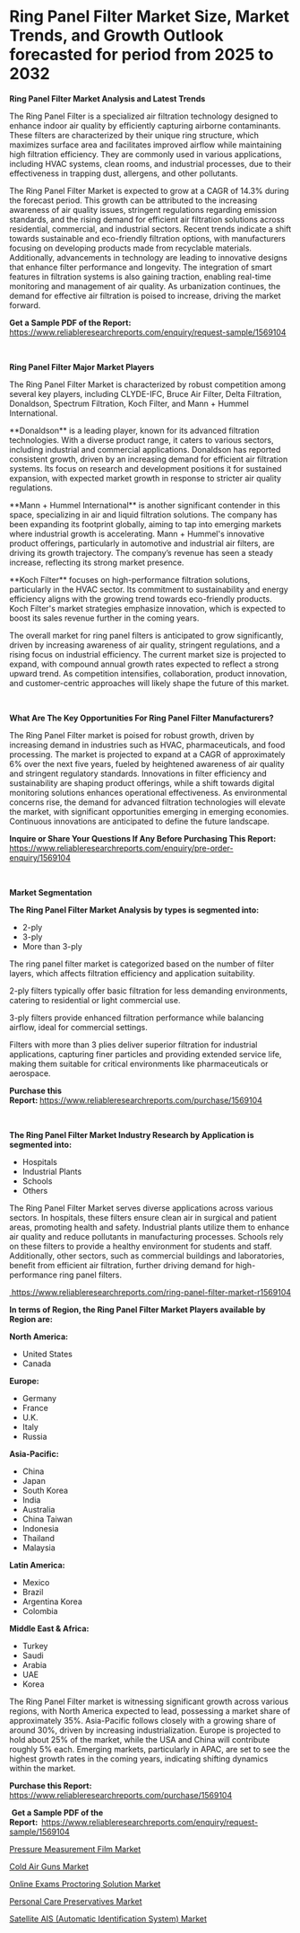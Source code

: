 <p><h1>Ring Panel Filter Market Size, Market Trends, and Growth Outlook forecasted for period from 2025 to 2032</h1></p><p><strong>Ring Panel Filter Market Analysis and Latest Trends</strong></p>
<p><p>The Ring Panel Filter is a specialized air filtration technology designed to enhance indoor air quality by efficiently capturing airborne contaminants. These filters are characterized by their unique ring structure, which maximizes surface area and facilitates improved airflow while maintaining high filtration efficiency. They are commonly used in various applications, including HVAC systems, clean rooms, and industrial processes, due to their effectiveness in trapping dust, allergens, and other pollutants.</p><p>The Ring Panel Filter Market is expected to grow at a CAGR of 14.3% during the forecast period. This growth can be attributed to the increasing awareness of air quality issues, stringent regulations regarding emission standards, and the rising demand for efficient air filtration solutions across residential, commercial, and industrial sectors. Recent trends indicate a shift towards sustainable and eco-friendly filtration options, with manufacturers focusing on developing products made from recyclable materials. Additionally, advancements in technology are leading to innovative designs that enhance filter performance and longevity. The integration of smart features in filtration systems is also gaining traction, enabling real-time monitoring and management of air quality. As urbanization continues, the demand for effective air filtration is poised to increase, driving the market forward.</p></p>
<p><strong>Get a Sample PDF of the Report:&nbsp;</strong> <a href="https://www.reliableresearchreports.com/enquiry/request-sample/1569104?utm_campaign=2221&utm_medium=2&utm_source=Github&utm_content=ia&utm_term=30012025&utm_id=ring-panel-filter">https://www.reliableresearchreports.com/enquiry/request-sample/1569104</a></p>
<p>&nbsp;</p>
<p><strong>Ring Panel Filter Major Market Players</strong></p>
<p><p>The Ring Panel Filter Market is characterized by robust competition among several key players, including CLYDE-IFC, Bruce Air Filter, Delta Filtration, Donaldson, Spectrum Filtration, Koch Filter, and Mann + Hummel International. </p><p>**Donaldson** is a leading player, known for its advanced filtration technologies. With a diverse product range, it caters to various sectors, including industrial and commercial applications. Donaldson has reported consistent growth, driven by an increasing demand for efficient air filtration systems. Its focus on research and development positions it for sustained expansion, with expected market growth in response to stricter air quality regulations.</p><p>**Mann + Hummel International** is another significant contender in this space, specializing in air and liquid filtration solutions. The company has been expanding its footprint globally, aiming to tap into emerging markets where industrial growth is accelerating. Mann + Hummel's innovative product offerings, particularly in automotive and industrial air filters, are driving its growth trajectory. The company’s revenue has seen a steady increase, reflecting its strong market presence.</p><p>**Koch Filter** focuses on high-performance filtration solutions, particularly in the HVAC sector. Its commitment to sustainability and energy efficiency aligns with the growing trend towards eco-friendly products. Koch Filter's market strategies emphasize innovation, which is expected to boost its sales revenue further in the coming years.</p><p>The overall market for ring panel filters is anticipated to grow significantly, driven by increasing awareness of air quality, stringent regulations, and a rising focus on industrial efficiency. The current market size is projected to expand, with compound annual growth rates expected to reflect a strong upward trend. As competition intensifies, collaboration, product innovation, and customer-centric approaches will likely shape the future of this market.</p></p>
<p>&nbsp;</p>
<p><strong>What Are The Key Opportunities For Ring Panel Filter Manufacturers?</strong></p>
<p><p>The Ring Panel Filter market is poised for robust growth, driven by increasing demand in industries such as HVAC, pharmaceuticals, and food processing. The market is projected to expand at a CAGR of approximately 6% over the next five years, fueled by heightened awareness of air quality and stringent regulatory standards. Innovations in filter efficiency and sustainability are shaping product offerings, while a shift towards digital monitoring solutions enhances operational effectiveness. As environmental concerns rise, the demand for advanced filtration technologies will elevate the market, with significant opportunities emerging in emerging economies. Continuous innovations are anticipated to define the future landscape.</p></p>
<p><strong>Inquire or Share Your Questions If Any Before Purchasing This Report:</strong> <a href="https://www.reliableresearchreports.com/enquiry/pre-order-enquiry/1569104?utm_campaign=2221&utm_medium=2&utm_source=Github&utm_content=ia&utm_term=30012025&utm_id=ring-panel-filter">https://www.reliableresearchreports.com/enquiry/pre-order-enquiry/1569104</a></p>
<p>&nbsp;</p>
<p><strong>Market Segmentation</strong></p>
<p><strong>The Ring Panel Filter Market Analysis by types is segmented into:</strong></p>
<p><ul><li>2-ply</li><li>3-ply</li><li>More than 3-ply</li></ul></p>
<p><p>The ring panel filter market is categorized based on the number of filter layers, which affects filtration efficiency and application suitability. </p><p>2-ply filters typically offer basic filtration for less demanding environments, catering to residential or light commercial use. </p><p>3-ply filters provide enhanced filtration performance while balancing airflow, ideal for commercial settings. </p><p>Filters with more than 3 plies deliver superior filtration for industrial applications, capturing finer particles and providing extended service life, making them suitable for critical environments like pharmaceuticals or aerospace.</p></p>
<p><strong>Purchase this Report:&nbsp;</strong><a href="https://www.reliableresearchreports.com/purchase/1569104?utm_campaign=2221&utm_medium=2&utm_source=Github&utm_content=ia&utm_term=30012025&utm_id=ring-panel-filter">https://www.reliableresearchreports.com/purchase/1569104</a></p>
<p>&nbsp;</p>
<p><strong>The Ring Panel Filter Market Industry Research by Application is segmented into:</strong></p>
<p><ul><li>Hospitals</li><li>Industrial Plants</li><li>Schools</li><li>Others</li></ul></p>
<p><p>The Ring Panel Filter Market serves diverse applications across various sectors. In hospitals, these filters ensure clean air in surgical and patient areas, promoting health and safety. Industrial plants utilize them to enhance air quality and reduce pollutants in manufacturing processes. Schools rely on these filters to provide a healthy environment for students and staff. Additionally, other sectors, such as commercial buildings and laboratories, benefit from efficient air filtration, further driving demand for high-performance ring panel filters.</p></p>
<p><a href="https://www.reliableresearchreports.com/ring-panel-filter-market-r1569104?utm_campaign=2221&utm_medium=2&utm_source=Github&utm_content=ia&utm_term=30012025&utm_id=ring-panel-filter">&nbsp;https://www.reliableresearchreports.com/ring-panel-filter-market-r1569104</a></p>
<p><strong>In terms of Region, the Ring Panel Filter Market Players available by Region are:</strong></p>
<p>
    <p> <strong> North America: </strong>
        <ul>
            <li>United States</li>
            <li>Canada</li>
        </ul>
        </p> 
    <p> <strong> Europe: </strong>
        <ul>
            <li>Germany</li>
            <li>France</li>
            <li>U.K.</li>
            <li>Italy</li>
            <li>Russia</li>
        </ul>
        </p> 
    <p> <strong> Asia-Pacific: </strong>
        <ul>
            <li>China</li>
            <li>Japan</li>
            <li>South Korea</li>
            <li>India</li>
            <li>Australia</li>
            <li>China Taiwan</li>
            <li>Indonesia</li>
            <li>Thailand</li>
            <li>Malaysia</li>
        </ul>
        </p> 
    <p> <strong> Latin America: </strong>
        <ul>
            <li>Mexico</li>
            <li>Brazil</li>
            <li>Argentina Korea</li>
            <li>Colombia</li>
        </ul>
        </p> 
    <p> <strong> Middle East & Africa: </strong>
        <ul>
            <li>Turkey</li>
            <li>Saudi</li>
            <li>Arabia</li>
            <li>UAE</li>
            <li>Korea</li>
        </ul>
    </p>
    </p>
<p><p>The Ring Panel Filter market is witnessing significant growth across various regions, with North America expected to lead, possessing a market share of approximately 35%. Asia-Pacific follows closely with a growing share of around 30%, driven by increasing industrialization. Europe is projected to hold about 25% of the market, while the USA and China will contribute roughly 5% each. Emerging markets, particularly in APAC, are set to see the highest growth rates in the coming years, indicating shifting dynamics within the market.</p></p>
<p><strong>Purchase this Report: </strong><a href="https://www.reliableresearchreports.com/purchase/1569104?utm_campaign=2221&utm_medium=2&utm_source=Github&utm_content=ia&utm_term=30012025&utm_id=ring-panel-filter">https://www.reliableresearchreports.com/purchase/1569104</a></p>
<p>&nbsp;<strong>Get a Sample PDF of the Report:&nbsp;&nbsp;</strong><a href="https://www.reliableresearchreports.com/enquiry/request-sample/1569104?utm_campaign=2221&utm_medium=2&utm_source=Github&utm_content=ia&utm_term=30012025&utm_id=ring-panel-filter">https://www.reliableresearchreports.com/enquiry/request-sample/1569104</a></p>
<p><strong></strong></p>
<p><p><a href="https://github.com/sadithsondah72/Market-Research-Report-List-1/blob/main/pressure-measurement-film-market.md?utm_campaign=2221&utm_medium=2&utm_source=Github&utm_content=ia&utm_term=30012025&utm_id=ring-panel-filter">Pressure Measurement Film Market</a></p><p><a href="https://www.linkedin.com/pulse/in-depth-analysis-global-cold-air-guns-market-scope-its-rapid-lozle?utm_campaign=2221&utm_medium=2&utm_source=Github&utm_content=ia&utm_term=30012025&utm_id=ring-panel-filter">Cold Air Guns Market</a></p><p><a href="https://www.linkedin.com/pulse/online-exams-proctoring-solution-market-size-share-detailed-tfgvc?utm_campaign=2221&utm_medium=2&utm_source=Github&utm_content=ia&utm_term=30012025&utm_id=ring-panel-filter">Online Exams Proctoring Solution Market</a></p><p><a href="https://github.com/nemcemakoi/Market-Research-Report-List-1/blob/main/personal-care-preservatives-market.md?utm_campaign=2221&utm_medium=2&utm_source=Github&utm_content=ia&utm_term=30012025&utm_id=ring-panel-filter">Personal Care Preservatives Market</a></p><p><a href="https://www.linkedin.com/pulse/analyzing-satellite-ais-automatic-identification-system-l6rje?utm_campaign=2221&utm_medium=2&utm_source=Github&utm_content=ia&utm_term=30012025&utm_id=ring-panel-filter">Satellite AIS (Automatic Identification System) Market</a></p></p>